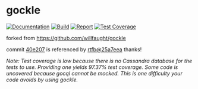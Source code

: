# gockle

[![Documentation](https://godoc.org/github.com/kerkerj/gockle?status.svg)](https://godoc.org/github.com/kerkerj/gockle)
[![Build](https://travis-ci.org/kerkerj/gockle.svg?branch=master)](https://travis-ci.org/kerkerj/gockle)
[![Report](https://goreportcard.com/badge/github.com/kerkerj/gockle)](https://goreportcard.com/report/github.com/kerkerj/gockle)
[![Test Coverage](https://coveralls.io/repos/github/kerkerj/gockle/badge.svg?branch=master)](https://coveralls.io/github/kerkerj/gockle?branch=master)

forked from https://github.com/willfaught/gockle

commit [40e207](https://github.com/kerkerj/gockle/commit/40e20799a09a5bf8df8f89b4fc70492a4d3d136b) is referenced by [rtfb@25a7eea](https://github.com/rtfb/gockle/commit/25a7eea56ca2b26ec9e36dc0a89c7283e10179a5) thanks!

*Note: Test coverage is low because there is no Cassandra database for the tests to use. Providing one yields 97.37% test coverage. Some code is uncovered because gocql cannot be mocked. This is one difficulty your code avoids by using gockle.*
